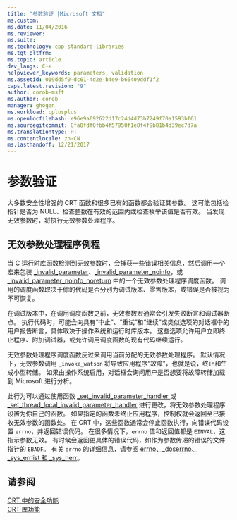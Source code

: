 ```yaml
---
title: "参数验证 |Microsoft 文档"
ms.custom: 
ms.date: 11/04/2016
ms.reviewer: 
ms.suite: 
ms.technology: cpp-standard-libraries
ms.tgt_pltfrm: 
ms.topic: article
dev_langs: C++
helpviewer_keywords: parameters, validation
ms.assetid: 019dd5f0-dc61-4d2e-b4e9-b66409ddf1f2
caps.latest.revision: "9"
author: corob-msft
ms.author: corob
manager: ghogen
ms.workload: cplusplus
ms.openlocfilehash: e96e9a692622d17c24d4d73b7249f70a1593bf61
ms.sourcegitcommit: 8fa8fdf0fbb4f57950f1e8f4f9b81b4d39ec7d7a
ms.translationtype: HT
ms.contentlocale: zh-CN
ms.lasthandoff: 12/21/2017
---
```

# <a name="parameter-validation"></a>参数验证
大多数安全性增强的 CRT 函数和很多已有的函数都会验证其参数。 这可能包括检指针是否为 NULL、检查整数在有效的范围内或检查枚举该值是否有效。 当发现无效参数时，将执行无效参数处理程序。  
  
## <a name="invalid-parameter-handler-routine"></a>无效参数处理程序例程  
 当 C 运行时库函数检测到无效参数时，会捕获一些错误相关信息，然后调用一个宏来包装 [_invalid_parameter](../c-runtime-library/reference/invalid-parameter-functions.md)、[_invalid_parameter_noinfo](../c-runtime-library/reference/invalid-parameter-functions.md)，或 [_invalid_parameter_noinfo_noreturn](../c-runtime-library/reference/invalid-parameter-functions.md) 中的一个无效参数处理程序调度函数。 调用的调度函数取决于你的代码是否分别为调试版本、零售版本，或错误是否被视为不可恢复。 
 
 在调试版本中，在调用调度函数之前，无效参数宏通常会引发失败断言和调试器断点。 执行代码时，可能会向具有“中止”、“重试”和“继续”或类似选项的对话框中的用户报告断言，具体取决于操作系统和运行时库版本。 这些选项允许用户立即终止程序、附加调试器，或允许调用调度函数的现有代码继续运行。 
 
 无效参数处理程序调度函数反过来调用当前分配的无效参数处理程序。 默认情况下，无效参数调用 `_invoke_watson` 将导致应用程序“故障”，也就是说，终止和生成小型转储。 如果由操作系统启用，对话框会询问用户是否想要将故障转储加载到 Microsoft 进行分析。   
  
 此行为可以通过使用函数 [_set_invalid_parameter_handler ](../c-runtime-library/reference/set-invalid-parameter-handler-set-thread-local-invalid-parameter-handler.md) 或 [_set_thread_local_invalid_parameter_handler](../c-runtime-library/reference/set-invalid-parameter-handler-set-thread-local-invalid-parameter-handler.md) 进行更改，将无效参数处理程序设置为你自己的函数。 如果指定的函数未终止应用程序，控制权就会返回至已接收无效参数的函数处。 在 CRT 中，这些函数通常会停止函数执行，向错误代码设置 `errno`，并返回错误代码。 在很多情况下，`errno` 值和返回值都是 `EINVAL`，这指示参数无效。 有时候会返回更具体的错误代码，如作为参数传递的错误的文件指针的 `EBADF`。 有关 `errno` 的详细信息，请参阅 [errno、_doserrno、_sys_errlist 和 _sys_nerr](../c-runtime-library/errno-doserrno-sys-errlist-and-sys-nerr.md)。  
  
## <a name="see-also"></a>请参阅  
 [CRT 中的安全功能](../c-runtime-library/security-features-in-the-crt.md)   
 [CRT 库功能](../c-runtime-library/crt-library-features.md)